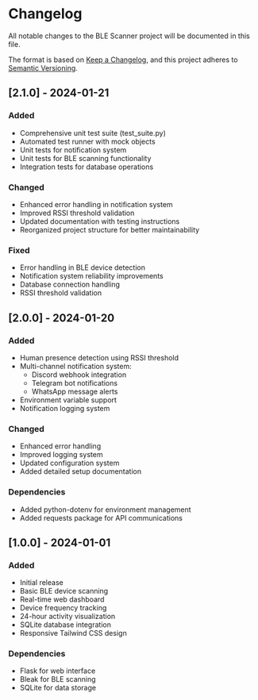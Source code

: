 # Changelog

All notable changes to the BLE Scanner project will be documented in this file.

The format is based on [Keep a Changelog](https://keepachangelog.com/en/1.0.0/),
and this project adheres to [Semantic Versioning](https://semver.org/spec/v2.0.0.html).

## [2.1.0] - 2024-01-21

### Added
- Comprehensive unit test suite (test_suite.py)
- Automated test runner with mock objects
- Unit tests for notification system
- Unit tests for BLE scanning functionality
- Integration tests for database operations

### Changed
- Enhanced error handling in notification system
- Improved RSSI threshold validation
- Updated documentation with testing instructions
- Reorganized project structure for better maintainability

### Fixed
- Error handling in BLE device detection
- Notification system reliability improvements
- Database connection handling
- RSSI threshold validation

## [2.0.0] - 2024-01-20

### Added
- Human presence detection using RSSI threshold
- Multi-channel notification system:
  - Discord webhook integration
  - Telegram bot notifications
  - WhatsApp message alerts
- Environment variable support
- Notification logging system

### Changed
- Enhanced error handling
- Improved logging system
- Updated configuration system
- Added detailed setup documentation

### Dependencies
- Added python-dotenv for environment management
- Added requests package for API communications

## [1.0.0] - 2024-01-01

### Added
- Initial release
- Basic BLE device scanning
- Real-time web dashboard
- Device frequency tracking
- 24-hour activity visualization
- SQLite database integration
- Responsive Tailwind CSS design

### Dependencies
- Flask for web interface
- Bleak for BLE scanning
- SQLite for data storage
